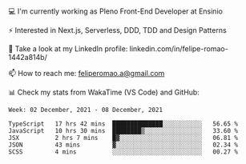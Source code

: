 💻 I'm currently working as Pleno Front-End Developer at Ensinio

⚡ Interested in Next.js, Serverless, DDD, TDD and Design Patterns

👥 Take a look at my LinkedIn profile: linkedin.com/in/felipe-romao-1442a814b/

📫 How to reach me: feliperomao.a@gmail.com

📊 Check my stats from WakaTime (VS Code) and GitHub:

<!--START_SECTION:waka-->
```text
Week: 02 December, 2021 - 08 December, 2021

TypeScript   17 hrs 42 mins  ██████████████░░░░░░░░░░░   56.65 % 
JavaScript   10 hrs 30 mins  ████████▒░░░░░░░░░░░░░░░░   33.60 % 
JSX          2 hrs 7 mins    █▓░░░░░░░░░░░░░░░░░░░░░░░   06.81 % 
JSON         43 mins         ▓░░░░░░░░░░░░░░░░░░░░░░░░   02.34 % 
SCSS         4 mins          ░░░░░░░░░░░░░░░░░░░░░░░░░   00.27 % 
```
<!--END_SECTION:waka-->
